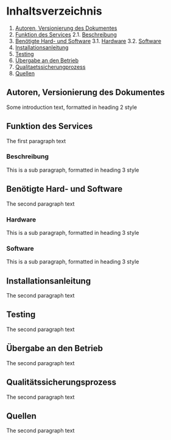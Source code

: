 # Inhaltsverzeichnis
1. [Autoren, Versionierung des Dokumentes](#autoren)
2. [Funktion des Services](#funktion)
	2.1. [Beschreibung](#beschreibung)
3. [Benötigte Hard- und Software](#ware)
	3.1. [Hardware](#hardware)
	3.2. [Software](#software)
4. [Installationsanleitung](#anleitung)
5. [Testing](#testing)
6. [Übergabe an den Betrieb](#übergabe)
7. [Qualitaetssicherungprozess](#quali)
8. [Quellen](#quellen)

## Autoren, Versionierung des Dokumentes <a name="autoren"></a>
Some introduction text, formatted in heading 2 style


## Funktion des Services <a name="funktion"></a>
The first paragraph text

### Beschreibung <a name="beschreibung"></a>
This is a sub paragraph, formatted in heading 3 style

## Benötigte Hard- und Software <a name="ware"></a>
The second paragraph text

### Hardware<a name="hardware"></a>
This is a sub paragraph, formatted in heading 3 style

### Software<a name="software"></a>
This is a sub paragraph, formatted in heading 3 style


## Installationsanleitung <a name="anleitung"></a>
The second paragraph text

## Testing<a name="testing"></a>
The second paragraph text

## Übergabe an den Betrieb <a name="übergabe"></a>
The second paragraph text


## Qualitätssicherungsprozess <a name="quali"></a>
The second paragraph text

## Quellen<a name="quellen"></a>
The second paragraph text
<!--stackedit_data:
eyJoaXN0b3J5IjpbMTUzNTgzNjA2Miw5ODIwNTAxNjAsLTIwNT
A0MjUyNTYsMTkxNTU3OTY5MCw3Mjg0Mzk3NTEsMTcwNTE3NjQx
NiwtMTIxMjYxODMwOCwtMTkzODc3OTE1MCwtMTAzNzg1MzY4My
wtODA0ODYyMTk3LDE5NTA1MDg3OTgsMzc1MTYyNTcyLDM5NjE4
NDIwNSwyMjQ5NjIwLC0yMDg4NzQ2NjEyLDkxMjE0NTIxMF19
-->